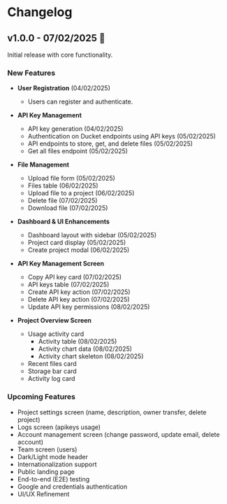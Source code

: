 # Changelog

## v1.0.0 - 07/02/2025 🚀

Initial release with core functionality.

### New Features

- **User Registration** (04/02/2025)

  - Users can register and authenticate.

- **API Key Management**

  - API key generation (04/02/2025)
  - Authentication on Ducket endpoints using API keys (05/02/2025)
  - API endpoints to store, get, and delete files (05/02/2025)
  - Get all files endpoint (05/02/2025)

- **File Management**

  - Upload file form (05/02/2025)
  - Files table (06/02/2025)
  - Upload file to a project (06/02/2025)
  - Delete file (07/02/2025)
  - Download file (07/02/2025)

- **Dashboard & UI Enhancements**

  - Dashboard layout with sidebar (05/02/2025)
  - Project card display (05/02/2025)
  - Create project modal (06/02/2025)

- **API Key Management Screen**

  - Copy API key card (07/02/2025)
  - API keys table (07/02/2025)
  - Create API key action (07/02/2025)
  - Delete API key action (07/02/2025)
  - Update API key permissions (08/02/2025)

- **Project Overview Screen**
  - Usage activity card
    - Activity table (08/02/2025)
    - Activity chart data (08/02/2025)
    - Activity chart skeleton (08/02/2025)
  - Recent files card
  - Storage bar card
  - Activity log card

### Upcoming Features

- Project settings screen (name, description, owner transfer, delete project)
- Logs screen (apikeys usage)
- Account management screen (change password, update email, delete account)
- Team screen (users)
- Dark/Light mode header
- Internationalization support
- Public landing page
- End-to-end (E2E) testing
- Google and credentials authentication
- UI/UX Refinement
